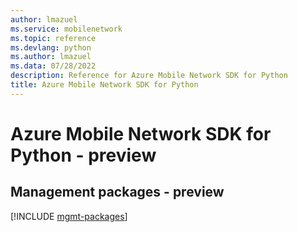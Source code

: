 ```yaml
---
author: lmazuel
ms.service: mobilenetwork
ms.topic: reference
ms.devlang: python
ms.author: lmazuel
ms.data: 07/28/2022
description: Reference for Azure Mobile Network SDK for Python
title: Azure Mobile Network SDK for Python
---
```

# Azure Mobile Network SDK for Python - preview

## Management packages - preview
[!INCLUDE [mgmt-packages](mobile-network-mgmt-index.md)]